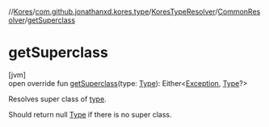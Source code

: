 //[Kores](../../../../index.md)/[com.github.jonathanxd.kores.type](../../index.md)/[KoresTypeResolver](../index.md)/[CommonResolver](index.md)/[getSuperclass](get-superclass.md)

# getSuperclass

[jvm]\
open override fun [getSuperclass](get-superclass.md)(type: [Type](https://docs.oracle.com/javase/8/docs/api/java/lang/reflect/Type.html)): Either<[Exception](https://kotlinlang.org/api/latest/jvm/stdlib/kotlin/-exception/index.html), [Type](https://docs.oracle.com/javase/8/docs/api/java/lang/reflect/Type.html)?>

Resolves super class of [type](get-superclass.md).

Should return null [Type](https://docs.oracle.com/javase/8/docs/api/java/lang/reflect/Type.html) if there is no super class.
